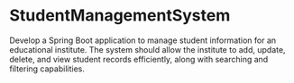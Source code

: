# StudentManagementSystem
Develop a Spring Boot application to manage student information for an educational institute. The system should allow the institute to add, update, delete, and view student records efficiently, along with searching and filtering capabilities.
